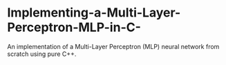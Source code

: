 # Implementing-a-Multi-Layer-Perceptron-MLP-in-C-
An implementation of a Multi-Layer Perceptron (MLP) neural network from scratch using pure C++.
